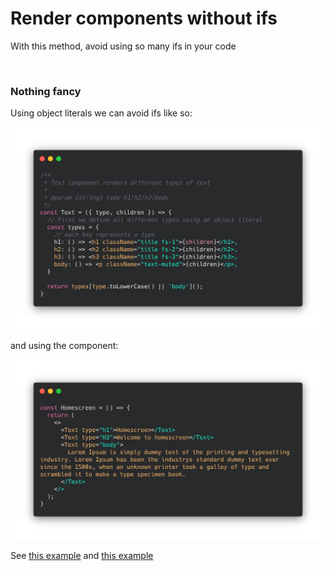 # Render components without ifs
With this method, avoid using so many ifs in your code

<br />

### Nothing fancy
Using object literals we can avoid ifs like so:

![Object literals](./object-literal.png "Defining object literals")

and using the component:

![Object literals](./object-literal-usage.png "Defining object literals")

See [this example](example_1.js) and [this example](example_2.js)

